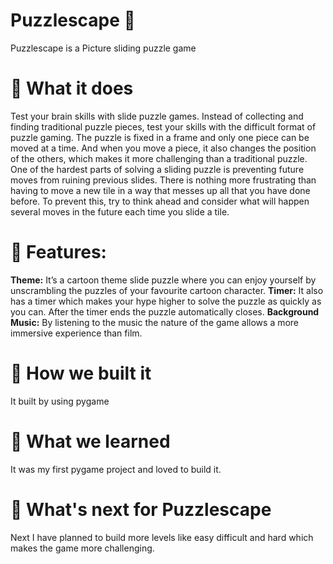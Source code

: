 # Puzzlescape 🧩
Puzzlescape is a Picture sliding puzzle game 

# 🧩 What it does
Test your brain skills with slide puzzle games. Instead of collecting and finding traditional puzzle pieces, test your skills with the difficult format of puzzle gaming.
 The puzzle is fixed in a frame and only one piece can be moved at a time. And when you move a piece, it also changes the position of the others, which makes it more challenging than a traditional puzzle.
 One of the hardest parts of solving a sliding puzzle is preventing future moves from ruining previous slides. There is nothing more frustrating than having to move a new tile in a way that messes up all that you have done before. To prevent this, try to think ahead and consider what will happen several moves in the future each time you slide a tile.


# 🧩 Features:

**Theme:** It’s a cartoon theme slide puzzle where you can enjoy yourself by unscrambling the puzzles of your favourite cartoon character.
**Timer:** It also has a timer which makes your hype higher to solve the puzzle as quickly as you can. After the timer ends the puzzle automatically closes.
**Background Music:** By listening to the music the nature of the game allows a more immersive experience than film.


# 🧩 How we built it

It built by using pygame

# 🧩 What we learned
It was my first pygame project and loved to build it.

# 🧩 What's next for Puzzlescape
Next I have planned to build more levels like easy difficult and hard which makes the game more challenging.
